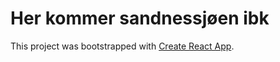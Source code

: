 # Her kommer sandnessjøen ibk 

This project was bootstrapped with [Create React App](https://github.com/facebook/create-react-app).
